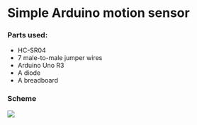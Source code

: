<h1>Simple Arduino motion sensor</h1>

<h3>Parts used:</h3>
<ul>
  <li>HC-SR04</li>
  <li>7 male-to-male jumper wires</li>
  <li>Arduino Uno R3</li>
  <li>A diode</li>
  <li>A breadboard</li>
</ul>
<h3>Scheme</h3>
<img src=https://github.com/user-attachments/assets/b1296f02-1bb3-408f-bafc-5545fc7fe01f>


